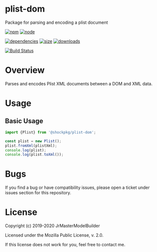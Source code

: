# plist-dom

Package for parsing and encoding a plist document

[![npm](https://img.shields.io/npm/v/@shockpkg/plist-dom.svg)](https://npmjs.com/package/@shockpkg/plist-dom)
[![node](https://img.shields.io/node/v/@shockpkg/plist-dom.svg)](https://nodejs.org)

[![dependencies](https://img.shields.io/david/shockpkg/plist-dom.svg)](https://david-dm.org/shockpkg/plist-dom)
[![size](https://packagephobia.now.sh/badge?p=@shockpkg/plist-dom)](https://packagephobia.now.sh/result?p=@shockpkg/plist-dom)
[![downloads](https://img.shields.io/npm/dm/@shockpkg/plist-dom.svg)](https://npmcharts.com/compare/@shockpkg/plist-dom?minimal=true)

[![Build Status](https://github.com/shockpkg/plist-dom/workflows/main/badge.svg?branch=master)](https://github.com/shockpkg/plist-dom/actions?query=workflow%3Amain+branch%3Amaster)


# Overview

Parses and encodes Plist XML documents between a DOM and XML data.


# Usage

## Basic Usage

```js
import {Plist} from '@shockpkg/plist-dom';

const plist = new Plist();
plist.fromXml(plistXml);
console.log(plist);
console.log(plist.toXml());
```


# Bugs

If you find a bug or have compatibility issues, please open a ticket under issues section for this repository.


# License

Copyright (c) 2019-2020 JrMasterModelBuilder

Licensed under the Mozilla Public License, v. 2.0.

If this license does not work for you, feel free to contact me.
